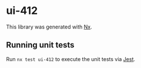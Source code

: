 # ui-412

This library was generated with [Nx](https://nx.dev).

## Running unit tests

Run `nx test ui-412` to execute the unit tests via [Jest](https://jestjs.io).
